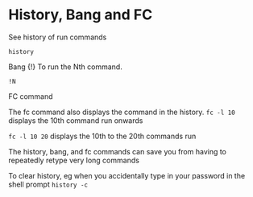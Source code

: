 # History, Bang and FC

See history of run commands

```
history
```

Bang {!}
To run the Nth command. 

``` !N ```


FC command

The fc command also displays the command in the history.
``` fc -l 10 ```
displays the 10th command run onwards

``` fc -l 10 20 ``` 
displays the 10th to the 20th commands run


The history, bang, and fc commands can save you from having to repeatedly retype very long
commands

To clear history, eg when you accidentally type in your password in the shell prompt 
```history -c```